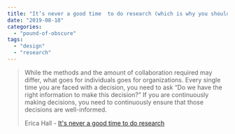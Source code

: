 ```yaml
---
title: "It’s never a good time  to do research (which is why you should be doing research all the time)"
date: "2019-08-18"
categories: 
  - "pound-of-obscure"
tags: 
  - "design"
  - "research"
---
```


> While the methods and the amount of collaboration required may differ, what goes for individuals goes for organizations. Every single time you are faced with a decision, you need to ask “Do we have the right information to make this decision?” If you are continuously making decisions, you need to continuously ensure that those decisions are well-informed.
> 
> Erica Hall - [It's never a good time to do research](https://medium.com/mule-design/its-never-a-good-time-to-do-research-1ef719158980)

